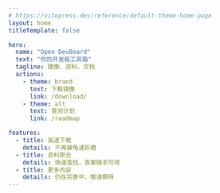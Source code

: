 ```yaml
---
# https://vitepress.dev/reference/default-theme-home-page
layout: home
titleTemplate: false

hero:
  name: "Open DevBoard"
  text: "你的开发板工具箱"
  tagline: 镜像、资料、文档
  actions:
    - theme: brand
      text: 下载镜像
      link: /download/
    - theme: alt
      text: 查阅计划
      link: /roadmap

features:
  - title: 高速下载
    details: 不再被龟速折磨
  - title: 资料聚合
    details: 快速查找，答案随手可得
  - title: 更多内容
    details: 仍在完善中，敬请期待
---
```


